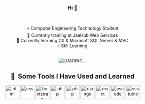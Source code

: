 <div align='center'>
  <h3>Hi 👋</h3>
<br/>
  
  ⚡ Computer Engineering Technology Student <br/>
  🔭 Currently training at JaeHub Web Services <br/>
  🌱 Currently learning C# & Microsoft SQL Server & MVC <br/>
  💀 Still Learning <br/> <br/>

  <img src="https://media.tenor.com/2a4KThsm4YgAAAAj/gaming-game-on.gif" alt="LOADING..."/>
  
  <h2> 🚀 &nbsp;Some Tools I Have Used and Learned</h2>
  <p>
  <img src="https://cdn.jsdelivr.net/gh/devicons/devicon/icons/html5/html5-original.svg" alt="html" width="45" height="45"/>
  <img src="https://cdn.jsdelivr.net/gh/devicons/devicon/icons/css3/css3-original.svg" alt="css" width="45" height="45"/>
  <img src="https://cdn.jsdelivr.net/gh/devicons/devicon/icons/bootstrap/bootstrap-original.svg" alt="bootstrap" width="45" height="45"/>
  <img src="https://cdn.jsdelivr.net/gh/devicons/devicon/icons/php/php-original.svg" alt="php" width="45" height="45"/>
  <img src="https://cdn.jsdelivr.net/gh/devicons/devicon/icons/python/python-original.svg" alt="php" width="45" height="45"/>
  <img src="https://cdn.jsdelivr.net/gh/devicons/devicon/icons/django/django-plain.svg" alt="django" width="45" height="45"/>
  <img src="https://cdn.jsdelivr.net/gh/devicons/devicon/icons/react/react-original.svg"  alt="react" width="45" height="45"/>
  <img src="https://cdn.jsdelivr.net/gh/devicons/devicon/icons/vscode/vscode-original.svg" alt="vscode" width="45" height="45"/>
  <img src="https://cdn.jsdelivr.net/gh/devicons/devicon/icons/visualstudio/visualstudio-plain.svg" alt="vsstudio" width="45" height="45"/>
  </p>
</div>

